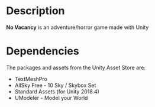 # Description
**No Vacancy** is an adventure/horror game made with Unity

# Dependencies

The packages and assets from the Unity Asset Store are:

 - TextMeshPro
 - AllSky Free - 10 Sky / Skybox Set
 - Standard Assets (for Unity 2018.4)
 - UModeler - Model your World
